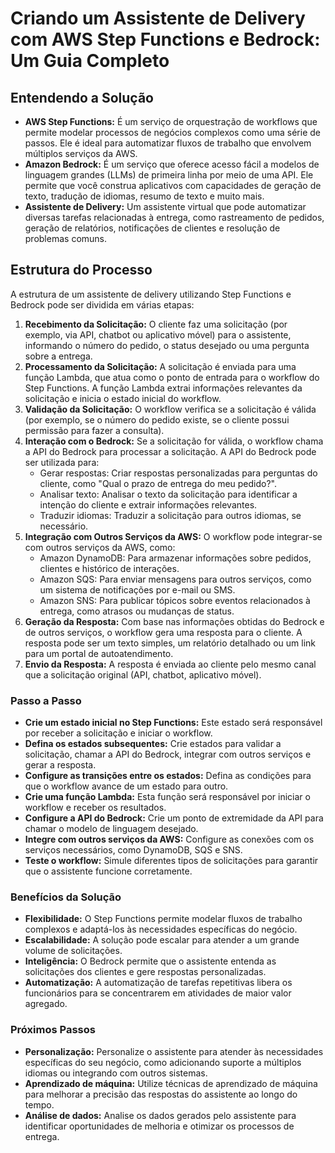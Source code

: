 # Criando um Assistente de Delivery com AWS Step Functions e Bedrock: Um Guia Completo

## Entendendo a Solução

* **AWS Step Functions:** É um serviço de orquestração de workflows que permite modelar processos de negócios complexos como uma série de passos. Ele é ideal para automatizar fluxos de trabalho que envolvem múltiplos serviços da AWS.
* **Amazon Bedrock:** É um serviço que oferece acesso fácil a modelos de linguagem grandes (LLMs) de primeira linha por meio de uma API. Ele permite que você construa aplicativos com capacidades de geração de texto, tradução de idiomas, resumo de texto e muito mais.
* **Assistente de Delivery:** Um assistente virtual que pode automatizar diversas tarefas relacionadas à entrega, como rastreamento de pedidos, geração de relatórios, notificações de clientes e resolução de problemas comuns.

## Estrutura do Processo

A estrutura de um assistente de delivery utilizando Step Functions e Bedrock pode ser dividida em várias etapas:

1. **Recebimento da Solicitação:**
   O cliente faz uma solicitação (por exemplo, via API, chatbot ou aplicativo móvel) para o assistente, informando o número do pedido, o status desejado ou uma pergunta sobre a entrega.
2. **Processamento da Solicitação:**
   A solicitação é enviada para uma função Lambda, que atua como o ponto de entrada para o workflow do Step Functions.
   A função Lambda extrai informações relevantes da solicitação e inicia o estado inicial do workflow.
3. **Validação da Solicitação:**
   O workflow verifica se a solicitação é válida (por exemplo, se o número do pedido existe, se o cliente possui permissão para fazer a consulta).
4. **Interação com o Bedrock:**
   Se a solicitação for válida, o workflow chama a API do Bedrock para processar a solicitação.
   A API do Bedrock pode ser utilizada para:
   * Gerar respostas: Criar respostas personalizadas para perguntas do cliente, como "Qual o prazo de entrega do meu pedido?".
   * Analisar texto: Analisar o texto da solicitação para identificar a intenção do cliente e extrair informações relevantes.
   * Traduzir idiomas: Traduzir a solicitação para outros idiomas, se necessário.
5. **Integração com Outros Serviços da AWS:**
   O workflow pode integrar-se com outros serviços da AWS, como:
   * Amazon DynamoDB: Para armazenar informações sobre pedidos, clientes e histórico de interações.
   * Amazon SQS: Para enviar mensagens para outros serviços, como um sistema de notificações por e-mail ou SMS.
   * Amazon SNS: Para publicar tópicos sobre eventos relacionados à entrega, como atrasos ou mudanças de status.
6. **Geração da Resposta:**
   Com base nas informações obtidas do Bedrock e de outros serviços, o workflow gera uma resposta para o cliente.
   A resposta pode ser um texto simples, um relatório detalhado ou um link para um portal de autoatendimento.
7. **Envio da Resposta:**
   A resposta é enviada ao cliente pelo mesmo canal que a solicitação original (API, chatbot, aplicativo móvel).

### Passo a Passo

* **Crie um estado inicial no Step Functions:** Este estado será responsável por receber a solicitação e iniciar o workflow.
* **Defina os estados subsequentes:** Crie estados para validar a solicitação, chamar a API do Bedrock, integrar com outros serviços e gerar a resposta.
* **Configure as transições entre os estados:** Defina as condições para que o workflow avance de um estado para outro.
* **Crie uma função Lambda:** Esta função será responsável por iniciar o workflow e receber os resultados.
* **Configure a API do Bedrock:** Crie um ponto de extremidade da API para chamar o modelo de linguagem desejado.
* **Integre com outros serviços da AWS:** Configure as conexões com os serviços necessários, como DynamoDB, SQS e SNS.
* **Teste o workflow:** Simule diferentes tipos de solicitações para garantir que o assistente funcione corretamente.

### Benefícios da Solução

* **Flexibilidade:** O Step Functions permite modelar fluxos de trabalho complexos e adaptá-los às necessidades específicas do negócio.
* **Escalabilidade:** A solução pode escalar para atender a um grande volume de solicitações.
* **Inteligência:** O Bedrock permite que o assistente entenda as solicitações dos clientes e gere respostas personalizadas.
* **Automatização:** A automatização de tarefas repetitivas libera os funcionários para se concentrarem em atividades de maior valor agregado.

### Próximos Passos

* **Personalização:** Personalize o assistente para atender às necessidades específicas do seu negócio, como adicionando suporte a múltiplos idiomas ou integrando com outros sistemas.
* **Aprendizado de máquina:** Utilize técnicas de aprendizado de máquina para melhorar a precisão das respostas do assistente ao longo do tempo.
* **Análise de dados:** Analise os dados gerados pelo assistente para identificar oportunidades de melhoria e otimizar os processos de entrega.
